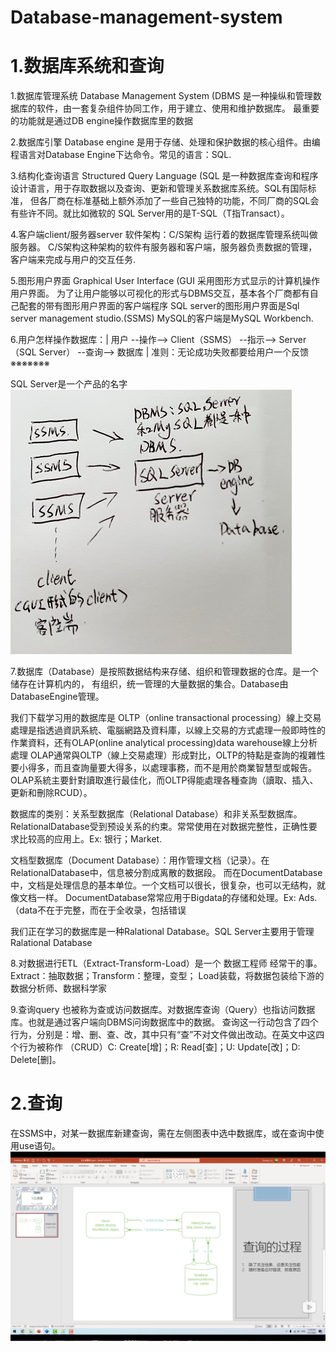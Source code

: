 # Database-management-system

# 1.数据库系统和查询
1.数据库管理系统 Database Management System  (DBMS
是一种操纵和管理数据库的软件，由一套复杂组件协同工作，用于建立、使用和维护数据库。 
最重要的功能就是通过DB engine操作数据库里的数据

2.数据库引擎 Database engine
是用于存储、处理和保护数据的核心组件。由编程语言对Database Engine下达命令。常见的语言：SQL. 

3.结构化查询语言 Structured Query Language  (SQL
是一种数据库查询和程序设计语言，用于存取数据以及查询、更新和管理关系数据库系统。SQL有国际标准，
但各厂商在标准基础上额外添加了一些自己独特的功能，不同厂商的SQL会有些许不同。就比如微软的
SQL Server用的是T-SQL（T指Transact）。

4.客户端client/服务器server 软件架构：C/S架构
运行着的数据库管理系统叫做服务器。
C/S架构这种架构的软件有服务器和客户端，服务器负责数据的管理，客户端来完成与用户的交互任务.

5.图形用户界面 Graphical User Interface (GUI
采用图形方式显示的计算机操作用户界面。 
为了让用户能够以可视化的形式与DBMS交互，基本各个厂商都有自己配套的带有图形用户界面的客户端程序
SQL server的图形用户界面是Sql server management studio.(SSMS)
MySQL的客户端是MySQL Workbench.

6.用户怎样操作数据库：| 用户 --操作--> Client（SSMS） --指示--> Server（SQL Server） --查询--> 数据库 | 
准则：无论成功失败都要给用户一个反馈※※※※※※※
   
   
SQL Server是一个产品的名字   
![image](https://github.com/fattyturkey/Database-management-system/blob/main/IMG_0942.JPG)




7.数据库（Database）是按照数据结构来存储、组织和管理数据的仓库。是一个储存在计算机内的，
有组织，统一管理的大量数据的集合。Database由DatabaseEngine管理。

我们下载学习用的数据库是 OLTP（online transactional processing）線上交易處理是指透過資訊系統、電腦網路及資料庫，以線上交易的方式處理一般即時性的作業資料，还有OLAP(online analytical processing)data warehouse線上分析處理
OLAP通常與OLTP（線上交易處理）形成對比，OLTP的特點是查詢的複雜性要小得多，而且查詢量要大得多，以處理事務，而不是用於商業智慧型或報告。OLAP系統主要針對讀取進行最佳化，而OLTP得能處理各種查詢（讀取、插入、更新和刪除RCUD）。

数据库的类别：关系型数据库（Relational Database）和非关系型数据库。 
RelationalDatabase受到预设关系的约束。常常使用在对数据完整性，正确性要求比较高的应用上。Ex: 银行；Market.

文档型数据库（Document Database）：用作管理文档（记录）。在RelationalDatabase中，信息被分割成离散的数据段。
而在DocumentDatabase中，文档是处理信息的基本单位。一个文档可以很长，很复杂，也可以无结构，就像文档一样。
DocumentDatabase常常应用于Bigdata的存储和处理。Ex: Ads.（data不在于完整，而在于全收录，包括错误

我们正在学习的数据库是一种Ralational Database。SQL Server主要用于管理 Ralational Database

8.对数据进行ETL（Extract-Transform-Load）是一个 数据工程师 经常干的事。Extract：抽取数据；Transform：整理，变型；
Load装载，将数据包装给下游的数据分析师、数据科学家 

9.查询query
也被称为查或访问数据库。对数据库查询（Query）也指访问数据库。也就是通过客户端向DBMS问询数据库中的数据。
查询这一行动包含了四个行为，分别是：增、删、查、改，其中只有“查”不对文件做出改动。在英文中这四个行为被称作
（CRUD）C: Create[增]；R: Read[查]；U: Update[改]；D: Delete[删]。

# 2.查询
在SSMS中，对某一数据库新建查询，需在左侧图表中选中数据库，或在查询中使用use语句。
![image](https://github.com/fattyturkey/Database-management-system/blob/main/IMG_0667_%E5%89%AF%E6%9C%AC.png)
